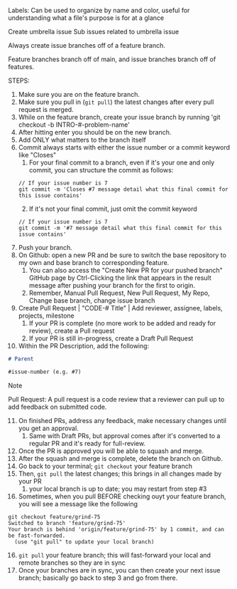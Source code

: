 Labels: Can be used to organize by name and color, useful for understanding what a file's purpose is for at a glance

Create umbrella issue
Sub issues related to umbrella issue

Always create issue branches off of a feature branch.

Feature branches branch off of main, and issue branches branch off of features.

STEPS:

1. Make sure you are on the feature branch.
2. Make sure you pull in (`git pull`) the latest changes after every pull request is merged.
3. While on the feature branch, create your issue branch by running 'git checkout -b INTRO-#-problem-name'
4. After hitting enter you should be on the new branch.
5. Add ONLY what matters to the branch itself
6. Commit always starts with either the issue number or a commit keyword like "Closes"
   1. For your final commit to a branch, even if it's your one and only commit, you can structure the commit as follows:
   ```
   // If your issue number is 7
   git commit -m 'Closes #7 message detail what this final commit for this issue contains'
   ```
   2. If it's not your final commit, just omit the commit keyword
   ```
   // If your issue number is 7
   git commit -m '#7 message detail what this final commit for this issue contains'
   ```
7. Push your branch.
8. On Github: open a new PR and be sure to switch the base repository to my own and base branch to corresponding feature.
   1. You can also access the "Create New PR for your pushed branch" GitHub page by Ctrl-Clicking the link that appears in the result message after pushing your branch for the first to origin.
   2. Remember, Manual Pull Request, New Pull Request, My Repo, Change base branch, change issue branch
9. Create Pull Request | "CODE-# Title" | Add reviewer, assignee, labels, projects, milestone
   1. If your PR is complete (no more work to be added and ready for review), create a Pull request
   2. If your PR is still in-progress, create a Draft Pull Request
10. Within the PR Description, add the following:

```md
# Parent

#issue-number (e.g. #7)
```

> [!NOTE]
> Pull Request: A pull request is a code review that a reviewer can pull up to add feedback on submitted code.

11. On finished PRs, address any feedback, make necessary changes until you get an approval.
    1.  Same with Draft PRs, but approval comes after it's converted to a regular PR and it's ready for full-review.
12. Once the PR is approved you will be able to squash and merge.
13. After the squash and merge is complete, delete the branch on Github.
14. Go back to your terminal; `git checkout` your feature branch
15. Then, `git pull` the latest changes; this brings in all changes made by your PR
    1.  your local branch is up to date; you may restart from step #3
16. Sometimes, when you pull BEFORE checking ouyt your feature branch, you will see a message like the following

```
git checkout feature/grind-75
Switched to branch 'feature/grind-75'
Your branch is behind 'origin/feature/grind-75' by 1 commit, and can be fast-forwarded.
  (use "git pull" to update your local branch)
```

16. `git pull` your feature branch; this will fast-forward your local and remote branches so they are in sync
17. Once your branches are in sync, you can then create your next issue branch; basically go back to step 3 and go from there.
